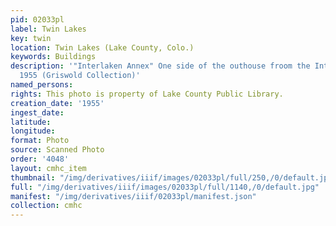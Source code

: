 ```yaml
---
pid: 02033pl
label: Twin Lakes
key: twin
location: Twin Lakes (Lake County, Colo.)
keywords: Buildings
description: '"Interlaken Annex" One side of the outhouse froom the Interlaken Hotel,
  1955 (Griswold Collection)'
named_persons: 
rights: This photo is property of Lake County Public Library.
creation_date: '1955'
ingest_date: 
latitude: 
longitude: 
format: Photo
source: Scanned Photo
order: '4048'
layout: cmhc_item
thumbnail: "/img/derivatives/iiif/images/02033pl/full/250,/0/default.jpg"
full: "/img/derivatives/iiif/images/02033pl/full/1140,/0/default.jpg"
manifest: "/img/derivatives/iiif/02033pl/manifest.json"
collection: cmhc
---
```

